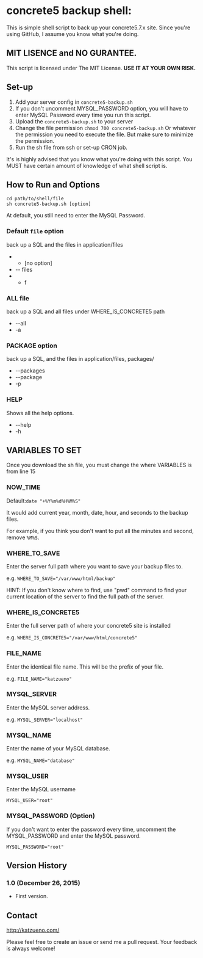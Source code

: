 # concrete5 backup shell:

This is simple shell script to back up your concrete5.7.x site.
Since you're using GitHub, I assume you know what you're doing.

## MIT LISENCE and NO GURANTEE.

This script is licensed under The MIT License. **USE IT AT YOUR OWN RISK.**

## Set-up

1. Add your server config in `concrete5-backup.sh`
1. If you don't uncomment MYSQL_PASSWORD option, you will have to enter MySQL Password every time you run this script.
1. Upload the `concrete5-backup.sh` to your server
1. Change the file permission `chmod 700 concrete5-backup.sh` Or whatever the permission you need to execute the file. But make sure to minimize the permission.
1. Run the sh file from ssh or set-up CRON job.

It's is highly advised that you know what you're doing with this script. You MUST have certain amount of knowledge of what shell script is.

## How to Run and Options

```
cd path/to/shell/file
sh concrete5-backup.sh [option]
```

At default, you still need to enter the MySQL Password.


### Default `file` option

back up a SQL and the files in application/files
- - [no option]
- -- files
- - f

### ALL file

back up a SQL and all files under WHERE_IS_CONCRETE5 path
- --all
- -a

### PACKAGE option

back up a SQL, and the files in application/files, packages/

- --packages 
- --package
- -p

### HELP

Shows all the help options.

- --help
- -h


## VARIABLES TO SET

Once you download the sh file, you must change the where VARIABLES is from line 15

### NOW_TIME

Default:`date "+%Y%m%d%H%M%S"`

It would add current year, month, date, hour, and seconds to the backup files.

For example, if you think you don't want to put all the minutes and second, remove `%M%S`.


### WHERE_TO_SAVE

Enter the server full path where you want to save your backup files to.

e.g.
`WHERE_TO_SAVE="/var/www/html/backup"`

HINT: If you don't know where to find, use "pwd" command to find your current location of the server to find the full path of the server.

### WHERE_IS_CONCRETE5

Enter the full server path of where your concrete5 site is installed

e.g.
`WHERE_IS_CONCRETE5="/var/www/html/concrete5"`



### FILE_NAME

Enter the identical file name. This will be the prefix of your file.

e.g.
`FILE_NAME="katzueno"`

### MYSQL_SERVER

Enter the MySQL server address.

e.g.
`MYSQL_SERVER="localhost"`

### MYSQL_NAME

Enter the name of your MySQL database.

e.g.
`MYSQL_NAME="database"`

### MYSQL_USER

Enter the MySQL username

`MYSQL_USER="root"`


### MYSQL_PASSWORD (Option)

If you don't want to enter the password every time, uncomment the MYSQL_PASSWORD and enter the MySQL password.

`MYSQL_PASSWORD="root"`

## Version History

### 1.0 (December 26, 2015)

- First version.

## Contact

http://katzueno.com/

Please feel free to create an issue or send me a pull request.
Your feedback is always welcome!
